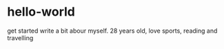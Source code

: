 # hello-world
get started
write a bit abour myself. 28 years old, love sports, reading and travelling
